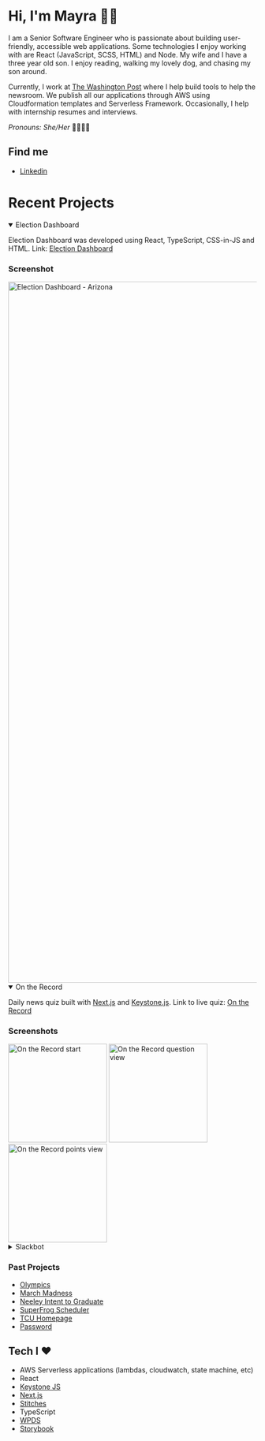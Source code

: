 # Hi, I'm Mayra 👋🏽

I am a Senior Software Engineer who is passionate about building user-friendly, accessible web applications. Some technologies I enjoy working with are React (JavaScript, SCSS, HTML) and Node. My wife and I have a three year old son. I enjoy reading, walking my lovely dog, and chasing my son around.  

Currently, I work at [The Washington Post](https://www.washingtonpost.com/) where I help build tools to help the newsroom. We publish all our applications through AWS using Cloudformation templates and Serverless Framework. Occasionally, I help with internship resumes and interviews.  

_Pronouns: She/Her_ 🌈👩🏽‍💻

## Find me

- [Linkedin](https://www.linkedin.com/in/mayraperales/)

# Recent Projects

<details open>
  <summary>Election Dashboard</summary>

Election Dashboard was developed using React, TypeScript, CSS-in-JS and HTML. 
Link: [Election Dashboard](https://www.washingtonpost.com/elections/results/2024/11/05/election-dashboard/)

### Screenshot

<div style="width: 100%; float: left;">
  <img width="1422" alt="Election Dashboard - Arizona" src="https://github.com/user-attachments/assets/bd72b2a9-3fe3-4afc-991d-7404b34536b8" />
</div>

</details>

<details open>
  <summary>On the Record</summary>

Daily news quiz built with [Next.js](https://nextjs.org/) and [Keystone.js](https://keystonejs.com/). 
Link to live quiz: [On the Record](https://www.washingtonpost.com/news-quiz/)

### Screenshots

<div style="width: 100%; float: left;">
<img width="200" alt="On the Record start" src="https://github.com/mjperales/mjperales/assets/5091158/75b5d26f-bb38-42dd-96ca-45ccc2d37706">
<img width="200" alt="On the Record question view" src="https://github.com/mjperales/mjperales/assets/5091158/617387f1-31eb-4b7d-8824-c75a39c5f410">
<img width="200" alt="On the Record points view" src="https://github.com/mjperales/mjperales/assets/5091158/f7dc28ee-f5a2-4eab-9ed0-6d9c2067894a">
</div>

</details>

<details>
  <summary>Slackbot</summary>
Built a Slackbot implementation to fetch stories from an API, compare and add details into a Google Spreadsheet. We used a AWS State Machine with step functions that runs every 30 minutes. The end result was to send Slack messages with a summary of stories that meet certain criteria. 
</details>

### Past Projects

- [Olympics](https://www.washingtonpost.com/sports/olympics/interactive/2021/olympic-medal-count-results/)
- [March Madness](https://www.washingtonpost.com/sports/interactive/2022/perfect-bracket-march-madness/)
- [Neeley Intent to Graduate](https://neeleyintentgrad.tcu.edu/)
- [SuperFrog Scheduler](https://superfrog.tcu.edu/)
- [TCU Homepage](https://www.tcu.edu/)
- [Password](https://password.tcu.edu/)

## Tech I ❤️

- AWS Serverless applications (lambdas, cloudwatch, state machine, etc)
- React
- [Keystone JS](https://keystonejs.com/)
- [Next.js](https://nextjs.org/)
- [Stitches](https://stitches.dev/)
- TypeScript
- [WPDS](https://github.com/washingtonpost/wpds-ui-kit)
- [Storybook](https://storybook.js.org/)



<!--
**mjperales/mjperales** is a ✨ _special_ ✨ repository because its `README.md` (this file) appears on your GitHub profile.

Here are some ideas to get you started:

- 🔭 I’m currently working on ...
- 🌱 I’m currently learning ...
- 👯 I’m looking to collaborate on ...
- 🤔 I’m looking for help with ...
- 💬 Ask me about ...
- 📫 How to reach me: ...
- 😄 Pronouns: ...
- ⚡ Fun fact: ...
-->
